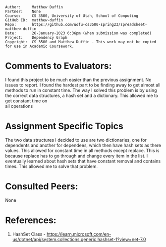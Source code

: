 ﻿```
Author:     Matthew Duffin
Partner:    None
Course:     CS 3500, University of Utah, School of Computing
GitHub ID:  matthew-duffin
Repo:       https://github.com/uofu-cs3500-spring23/spreadsheet-matthew-duffin
Date:       26-January-2023 6:36pm (when submission was completed) 
Project:    Dependency Graph
Copyright:  CS 3500 and Matthew Duffin - This work may not be copied for use in Academic Coursework.
```

# Comments to Evaluators:
I found this project to be much easier than the previous assignment. No issues to report. I found the hardest part to be finding away to get almost all methods 
to run in constant time. The way I solved this problem is by using the correct data structures, a hash set and a dictionary. This allowed me to get constant time on	
all operations

# Assignment Specific Topics
The two data structures I decided to use are two dictionaries, one for dependents and another for dependees, which then have hash sets as there values.	
This allowed for constant time in all methods except replace. This is because replace has to go through and change every item in the list. I eventually learned about hash sets	
that have constant removal and contains times. This allowed me to solve that problem. 

# Consulted Peers:
None


# References:
1. HashSet<T> Class - https://learn.microsoft.com/en-us/dotnet/api/system.collections.generic.hashset-1?view=net-7.0
  